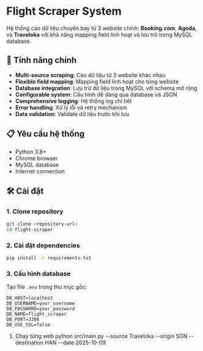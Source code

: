 # Flight Scraper System

Hệ thống cào dữ liệu chuyến bay từ 3 website chính: **Booking.com**, **Agoda**, và **Traveloka** với khả năng mapping field linh hoạt và lưu trữ trong MySQL database.

## 🚀 Tính năng chính

- **Multi-source scraping**: Cào dữ liệu từ 3 website khác nhau
- **Flexible field mapping**: Mapping field linh hoạt cho từng website
- **Database integration**: Lưu trữ dữ liệu trong MySQL với schema mở rộng
- **Configurable system**: Cấu hình dễ dàng qua database và JSON
- **Comprehensive logging**: Hệ thống log chi tiết
- **Error handling**: Xử lý lỗi và retry mechanism
- **Data validation**: Validate dữ liệu trước khi lưu

## 📋 Yêu cầu hệ thống

- Python 3.8+
- Chrome browser
- MySQL database
- Internet connection

## 🛠️ Cài đặt

### 1. Clone repository

```bash
git clone <repository-url>
cd flight-scraper
```

### 2. Cài đặt dependencies

```bash
pip install -r requirements.txt
```

### 3. Cấu hình database

Tạo file `.env` trong thư mục gốc:

```env
DB_HOST=localhost
DB_USERNAME=your_username
DB_PASSWORD=your_password
DB_NAME=flight_scraper
DB_PORT=3306
DB_USE_SSL=false
```

<!-- 3  Cách chạy -->

1. Chạy từng web
   python src/main.py --source Traveloka --origin SGN --destination HAN --date 2025-10-09
